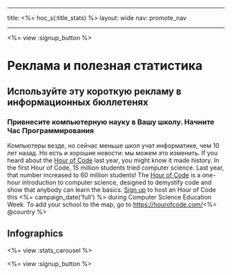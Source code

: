 * * *

title: <%= hoc_s(:title_stats) %> layout: wide nav: promote_nav

* * *

<%= view :signup_button %>

# Реклама и полезная статистика

## Используйте эту короткую рекламу в информационных бюллетенях

### Привнесите компьютерную науку в Вашу школу. Начните Час Программирования

Компьютеры везде, но сейчас меньше школ учат информатике, чем 10 лет назад. Но есть и хорошие новости: мы можем это изменить. If you heard about the [Hour of Code](<%= resolve_url('/') %>) last year, you might know it made history. In the first Hour of Code, 15 million students tried computer science. Last year, that number increased to 60 million students! The [Hour of Code](<%= resolve_url('/') %>) is a one-hour introduction to computer science, designed to demystify code and show that anybody can learn the basics. [Sign up](<%= resolve_url('/') %>) to host an Hour of Code this <%= campaign_date('full') %> during Computer Science Education Week. To add your school to the map, go to https://hourofcode.com/<%= @country %>

## Infographics

<%= view :stats_carousel %>

<%= view :signup_button %>